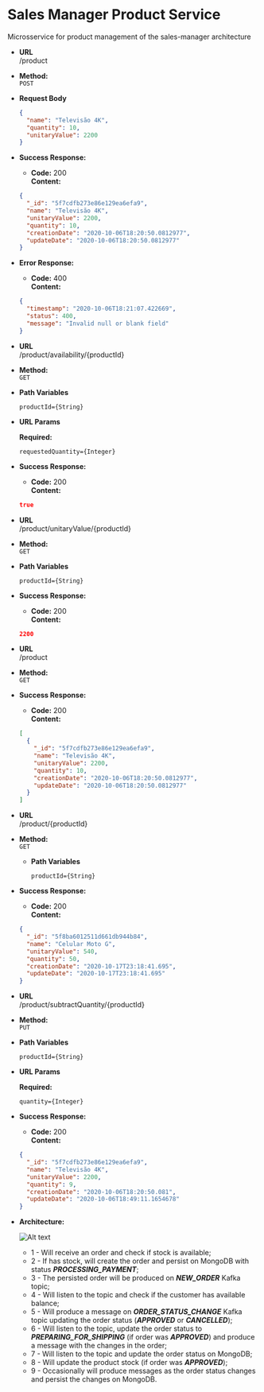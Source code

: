 # Sales Manager Product Service

Microsservice for product management of the sales-manager architecture

* **URL**\
/product

* **Method:**\
 `POST`
 
 *  **Request Body**
    ```json
    {
      "name": "Televisão 4K",
      "quantity": 10,
      "unitaryValue": 2200
    }
    ```
 * **Success Response:**
 
    * **Code:** 200 <br />
        **Content:**
    ```json
    {
      "_id": "5f7cdfb273e86e129ea6efa9",
      "name": "Televisão 4K",
      "unitaryValue": 2200,
      "quantity": 10,
      "creationDate": "2020-10-06T18:20:50.0812977",
      "updateDate": "2020-10-06T18:20:50.0812977"
    }
    ```
    
* **Error Response:**

    * **Code:** 400 <br />
        **Content:** 
    ```json
    {
      "timestamp": "2020-10-06T18:21:07.422669",
      "status": 400,
      "message": "Invalid null or blank field"
    }
    ```
  
* **URL**\
/product/availability/{productId}

* **Method:**\
 `GET`

 *  **Path Variables**

    `productId={String}`
 *  **URL Params**
 
    **Required:**
    
    `requestedQuantity={Integer}`
 * **Success Response:**
 
    * **Code:** 200 <br />
        **Content:**
    ```json
    true
    ```
   
* **URL**\
/product/unitaryValue/{productId}

* **Method:**\
 `GET`
 
 *  **Path Variables**
    
    `productId={String}`
 * **Success Response:**
 
    * **Code:** 200 <br />
        **Content:**
    ```json
    2200
    ```

* **URL**\
/product

* **Method:**\
 `GET`

 * **Success Response:**

    * **Code:** 200 <br />
        **Content:**
    ```json
    [
      {
        "_id": "5f7cdfb273e86e129ea6efa9",
        "name": "Televisão 4K",
        "unitaryValue": 2200,
        "quantity": 10,
        "creationDate": "2020-10-06T18:20:50.0812977",
        "updateDate": "2020-10-06T18:20:50.0812977"
      }
    ]
    ```

* **URL**\
/product/{productId}

* **Method:**\
 `GET`

  *  **Path Variables**

     `productId={String}`
 * **Success Response:**

    * **Code:** 200 <br />
        **Content:**
    ```json
    {
      "_id": "5f8ba6012511d661db944b84",
      "name": "Celular Moto G",
      "unitaryValue": 540,
      "quantity": 50,
      "creationDate": "2020-10-17T23:18:41.695",
      "updateDate": "2020-10-17T23:18:41.695"
    }
    ```
  
* **URL**\
/product/subtractQuantity/{productId}

* **Method:**\
 `PUT`

 *  **Path Variables**

    `productId={String}`
 *  **URL Params**
 
    **Required:**
     
    `quantity={Integer}`
 * **Success Response:**
 
    * **Code:** 200 <br />
        **Content:**
    ```json
    {
      "_id": "5f7cdfb273e86e129ea6efa9",
      "name": "Televisão 4K",
      "unitaryValue": 2200,
      "quantity": 9,
      "creationDate": "2020-10-06T18:20:50.081",
      "updateDate": "2020-10-06T18:49:11.1654678"
    }
    ```
  
 * **Architecture:**
 
    ![Alt text](https://user-images.githubusercontent.com/51386403/99865172-a9d73f00-2b86-11eb-8b75-aa8b54637b19.png "Architecture")
    * 1 - Will receive an order and check if stock is available;
    * 2 - If has stock, will create the order and persist on MongoDB with status ***PROCESSING_PAYMENT***;
    * 3 - The persisted order will be produced on ***NEW_ORDER*** Kafka topic;
    * 4 - Will listen to the topic and check if the customer has available balance;
    * 5 - Will produce a message on ***ORDER_STATUS_CHANGE*** Kafka topic updating the order status (***APPROVED*** or ***CANCELLED***);
    * 6 - Will listen to the topic, update the order status to ***PREPARING_FOR_SHIPPING*** (if order was ***APPROVED***)  and produce a message with the changes in the order;
    * 7 - Will listen to the topic and update the order status on MongoDB;
    * 8 - Will update the product stock (if order was ***APPROVED***);
    * 9 - Occasionally will produce messages as the order status changes and persist the changes on MongoDB.
